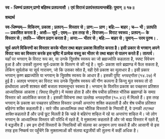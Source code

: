  **स्व** **-** **धिष्ण्यं प्रतपन् प्राणो बहिश्च प्रतपत्यसौ ।** **एवं विराजं प्रतपंस्तपत्यन्तर्बहि: पुमान् ॥ १७॥** 

**शब्दार्थ** 

**स्व-धिष्ण्यम्—** **विकिरण, प्रकाश** **; प्रतपन्—** **विस्तार से** **; प्राण:—** **प्राण** **; बहि:—** **बाहर** **; च—** **भी** **; प्रतपति—** **प्रकाशित करता है** **;** **असौ—** **सूर्य** **; एवम्—** **इस तरह से** **; विराजम्—** **विराट स्वरूप** **; प्रतपन्—** **के विस्तार से** **; तपति—** **जीवन प्रदान करता है** **; अन्त:—** **भीतर से** **; बहि:—** **बाहर से** **; पुमान्—** **परम पुरुष।** **.** 

**सूर्य अपने विकिरणों का विस्तार करके भीतर तथा बाहर प्रकाश वितरित करता है। इसी** **प्रकार से भगवान् अपने विराट रूप का विस्तार करके इस सृष्टि में प्रत्येक वस्तु का भीतर से** **तथा बाहर से पालन करते हैं।** **तात्पर्य :** यहाँ पर भगवान् के विराट रूप का, या उनके निॢवशेष स्वरूप का जो ब्रह्मज्योति कहलाता है, स्पष्ट विवेचन हुआ है और उसकी तुलना सूर्य-प्रकाश के वितरण से की गई है। सूर्य- प्रकाश सारे ब्रह्माण्ड में फैल सकता है, लेकिन सूर्यलोक या सूर्य नारायण, जो कि उसका स्रोत है, वही ऐसे प्रकाश का मूलाधार है। इसी प्रकार भगवान् कृष्ण ब्रह्मज्योति या भगवान् के निॢवशेष स्वरूप के आधार हैं। इसकी पुष्टि *भगवद्गीता* (१४.२७) में हुई है। अतएव भगवान् का विराट रूप उनके निॢवशेष स्वरूप की गौण कल्पना है किन्तु मूल स्वरूप तो दो हाथोंवाला अपनी शाश्वत बंशी बजाता श्यामसुन्दर स्वरूप है। भगवान् के वितरित प्रकाश का पचहत्तर प्रतिशत आध्याति्मक आकाश ( *त्रिपाद्* *विभूति* ) में व्यक्त होता है और शेष पचीस प्रतिशत भौतिक ब्रह्माण्डों के समग्र विस्तार को आलोकित करता है। इसकी विवेचना तथा उल्लेख *भगवद्गीता* (१०.४२) में मिलते हैं। इस तरह भगवान् के प्रकाश का पचहत्तर प्रतिशत विस्तार उनकी अन्तरंगा शक्ति कहलाती है और शेष पचीस प्रतिशत बहिरंगा शक्ति कहलाती है। सारे जीव आध्यात्मिक तथा भौतिक विस्तारों के निवासी हैं, वे उनकी *तटस्था शक्ति* कहलाते हैं और उन्हें छूट मिलती है कि चाहे वे बहिरंगा शकि्त में रहें या अन्तरंगा शकि्त में। जो लोग भगवान् के आध्यात्मिक विस्तार की परिधि में रहते हैं, वे मुक्तात्मा कहलाते हैं और जो बाह्य विस्तार में रहते हैं, वे बद्धजीव हैं। हम इन दोनों विस्तारों के निवासियों की संलया का अनुमान लगा सकते हैं और आसानी से इस तरह इस निष्कर्ष पर पहुँचेंगे कि मुक्तात्माओं की संलया बद्धजीवों की तुलना में कहीं अधिक है। 